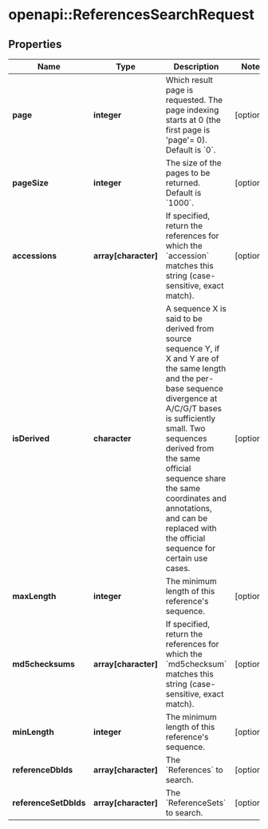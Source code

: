 # openapi::ReferencesSearchRequest

## Properties
Name | Type | Description | Notes
------------ | ------------- | ------------- | -------------
**page** | **integer** | Which result page is requested. The page indexing starts at 0 (the first page is &#39;page&#39;&#x3D; 0). Default is &#x60;0&#x60;. | [optional] 
**pageSize** | **integer** | The size of the pages to be returned. Default is &#x60;1000&#x60;. | [optional] 
**accessions** | **array[character]** | If specified, return the references for which the &#x60;accession&#x60; matches this string (case-sensitive, exact match). | [optional] 
**isDerived** | **character** | A sequence X is said to be derived from source sequence Y, if X and Y are of the same length and the per-base sequence divergence at A/C/G/T bases is sufficiently small. Two sequences derived from the same official sequence share the same coordinates and annotations, and can be replaced with the official sequence for certain use cases. | [optional] 
**maxLength** | **integer** | The minimum length of this reference&#39;s sequence. | [optional] 
**md5checksums** | **array[character]** | If specified, return the references for which the &#x60;md5checksum&#x60; matches this string (case-sensitive, exact match). | [optional] 
**minLength** | **integer** | The minimum length of this reference&#39;s sequence. | [optional] 
**referenceDbIds** | **array[character]** | The &#x60;References&#x60; to search. | [optional] 
**referenceSetDbIds** | **array[character]** | The &#x60;ReferenceSets&#x60; to search. | [optional] 


